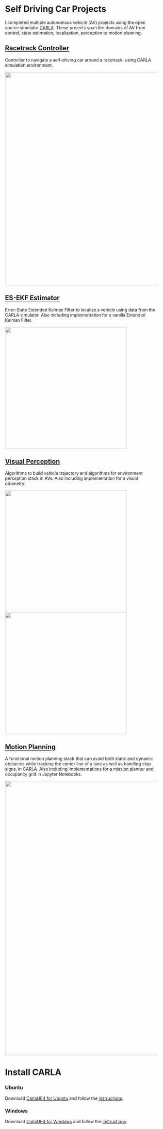 # Self Driving Car Projects
I completed multiple autonomous vehicle (AV) projects using the open source simulator [CARLA](https://github.com/carla-simulator/carla/). These projects span the domains of AV from control, state estimation, localization, perception to motion planning. 

## [Racetrack Controller](Racetrack%20Controller)
Controller to navigate a self-driving car around a racetrack, using CARLA simulation environment.

<img src="https://github.com/Geniussh/Self-Driving-Cars-Projects/blob/main/Demo%20Images/racetrack.png" width="700px">

## [ES-EKF Estimator](ES-EKF%20Estimator)
Error-State Extended Kalman Filter to localize a vehicle using data from the CARLA simulator. Also including implementation for a vanilla Extended Kalman Filter.

<img src="https://github.com/Geniussh/Self-Driving-Cars-Projects/blob/main/Demo%20Images/ESEKF.png" width="400px">

## [Visual Perception](Visual%20Perception)
Algorithms to build vehicle trajectory and algorithms for environment perception stack in AVs. Also including implementation for a visual odometry.

<p float="left">
  <img src="https://github.com/Geniussh/Self-Driving-Cars-Projects/blob/main/Demo%20Images/VP1.png" width="400px">
  <img src="https://github.com/Geniussh/Self-Driving-Cars-Projects/blob/main/Demo%20Images/VP2.png" width="400px">
</p>

## [Motion Planning](Motion%20Planning)
A functional motion planning stack that can avoid both static and dynamic obstacles while tracking the center line of a lane as well as handling stop signs, in CARLA. Also including implementations for a mission planner and occupancy grid in Jupyter Notebooks. 

<img src="https://github.com/Geniussh/Self-Driving-Cars-Projects/blob/main/Demo%20Images/MotionPlanner.png" width="900px">

# Install CARLA
### Ubuntu
Download [CarlaUE4 for Ubuntu](https://drive.google.com/file/d/1F35snQj1NTo4u0EaUFL2nE8C67Vg8UCs/view?usp=sharing) and follow the [instructions](Demo%20Images/CARLA-Setup-Guide-_Ubuntu.pdf).

### Windows
Download [CarlaUE4 for Windows](https://drive.google.com/file/d/1EH3aXkSiwt0AqImD4kwnAYGb4b8hrGFn/view?usp=sharing) and follow the [instructions](Demo%20Images/CARLA-Setup-Guide-_Windows.pdf).
